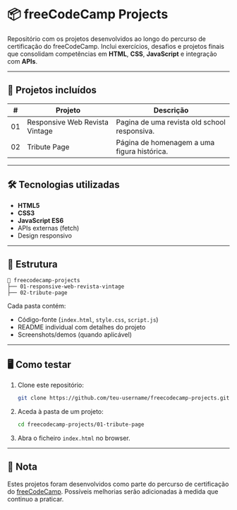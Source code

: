 # 📦 freeCodeCamp Projects

Repositório com os projetos desenvolvidos ao longo do percurso de certificação do freeCodeCamp. Inclui exercícios, desafios e projetos finais que consolidam competências em **HTML**, **CSS**, **JavaScript** e integração com **APIs**.

---

## 🚀 Projetos incluídos
| #   | Projeto                           | Descrição                                                |
|-----|------------------------------------|------------------------------------------------------------|
| 01  | Responsive Web Revista Vintage     | Pagina de uma revista old school responsiva.               |
| 02  | Tribute Page                       | Página de homenagem a uma figura histórica.                |

---

## 🛠 Tecnologias utilizadas
- **HTML5**
- **CSS3**
- **JavaScript ES6**
- APIs externas (fetch)
- Design responsivo

---

## 📂 Estrutura
```
📁 freecodecamp-projects
├── 01-responsive-web-revista-vintage
├── 02-tribute-page
```

Cada pasta contém:
- Código-fonte (`index.html`, `style.css`, `script.js`)
- README individual com detalhes do projeto
- Screenshots/demos (quando aplicável)

---

## 🖥️ Como testar
1. Clone este repositório:
   ```bash
   git clone https://github.com/teu-username/freecodecamp-projects.git
   ```
2. Aceda à pasta de um projeto:
   ```bash
   cd freecodecamp-projects/01-tribute-page
   ```
3. Abra o ficheiro `index.html` no browser.

---

## 📖 Nota
Estes projetos foram desenvolvidos como parte do percurso de certificação do [freeCodeCamp](https://www.freecodecamp.org/). Possíveis melhorias serão adicionadas à medida que continuo a praticar.
